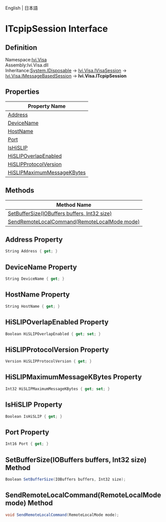 English | 日本語

# ITcpipSession Interface

## Definition
Namespace:[Ivi.Visa](Ivi.Visa.md)<BR>
Assembly:Ivi.Visa.dll<BR>
Inheritance:[System.IDisposable](https://learn.microsoft.com/en-us/dotnet/api/system.idisposable) -> [Ivi.Visa.IVisaSession](Ivi.Visa.IVisaSession.md) -> [Ivi.Visa.IMessageBasedSession](Ivi.Visa.IMessageBasedSession.md) -> **Ivi.Visa.ITcpipSession**

## Properties

|Property Name|
|---|
|[Address](#Address-Property)|
|[DeviceName](#DeviceName-Property)|
|[HostName](#HostName-Property)|
|[Port](#Port-Property)|
|[IsHiSLIP](#IsHiSLIP-Property)|
|[HiSLIPOverlapEnabled](#HiSLIPOverlapEnabled-Property)|
|[HiSLIPProtocolVersion](#HiSLIPProtocolVersion-Property)|
|[HiSLIPMaximumMessageKBytes](#HiSLIPMaximumMessageKBytes-Property)|

## Methods

|Method Name|
|---|
|[SetBufferSize(IOBuffers buffers, Int32 size)](#SetBufferSizeIOBuffers-buffers-Int32-size-Method)|
|[SendRemoteLocalCommand(RemoteLocalMode mode)](#SendRemoteLocalCommandRemoteLocalMode-mode-Method)|

## Address Property
```C#
String Address { get; }
```
## DeviceName Property
```C#
String DeviceName { get; }
```
## HostName Property
```C#
String HostName { get; }
```
## HiSLIPOverlapEnabled Property
```C#
Boolean HiSLIPOverlapEnabled { get; set; }
```
## HiSLIPProtocolVersion Property
```C#
Version HiSLIPProtocolVersion { get; }
```
## HiSLIPMaximumMessageKBytes Property
```C#
Int32 HiSLIPMaximumMessageKBytes { get; set; }
```
## IsHiSLIP Property
```C#
Boolean IsHiSLIP { get; }
```
## Port Property
```C#
Int16 Port { get; }
```
## SetBufferSize(IOBuffers buffers, Int32 size) Method
```C#
Boolean SetBufferSize(IOBuffers buffers, Int32 size);
```
## SendRemoteLocalCommand(RemoteLocalMode mode) Method
```C#
void SendRemoteLocalCommand(RemoteLocalMode mode);
```